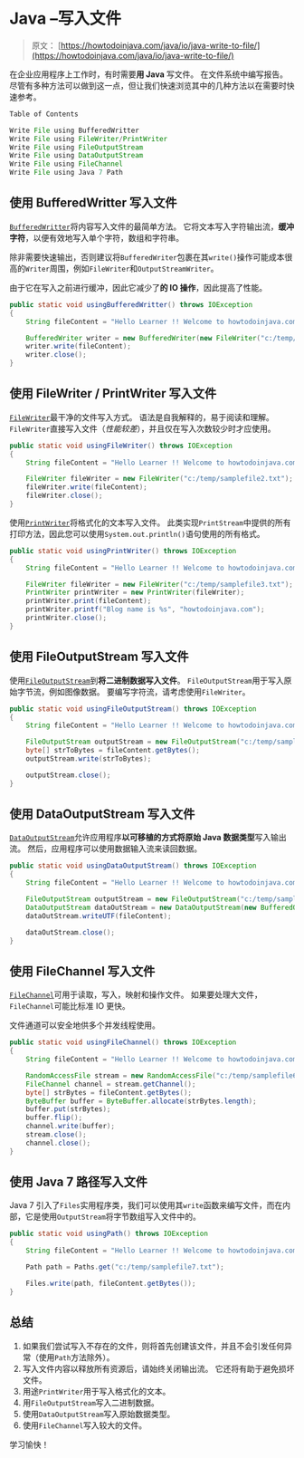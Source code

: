 # Java –写入文件

> 原文： [https://howtodoinjava.com/java/io/java-write-to-file/](https://howtodoinjava.com/java/io/java-write-to-file/)

在企业应用程序上工作时，有时需要**用 Java** 写文件。 在文件系统中编写报告。 尽管有多种方法可以做到这一点，但让我们快速浏览其中的几种方法以在需要时快速参考。

```java
Table of Contents

Write File using BufferedWritter
Write File using FileWriter/PrintWriter
Write File using FileOutputStream
Write File using DataOutputStream
Write File using FileChannel
Write File using Java 7 Path
```

## 使用 BufferedWritter 写入文件

[`BufferedWritter`](https://docs.oracle.com/javase/10/docs/api/java/io/BufferedWriter.html)将内容写入文件的最简单方法。 它将文本写入字符输出流，**缓冲字符**，以便有效地写入单个字符，数组和字符串。

除非需要快速输出，否则建议将`BufferedWriter`包裹在其`write()`操作可能成本很高的`Writer`周围，例如`FileWriter`和`OutputStreamWriter`。

由于它在写入之前进行缓冲，因此它减少了**的 IO 操作**，因此提高了性能。

```java
public static void usingBufferedWritter() throws IOException 
{
	String fileContent = "Hello Learner !! Welcome to howtodoinjava.com.";

	BufferedWriter writer = new BufferedWriter(new FileWriter("c:/temp/samplefile1.txt"));
	writer.write(fileContent);
	writer.close();
}

```

## 使用 FileWriter / PrintWriter 写入文件

[`FileWriter`](https://docs.oracle.com/javase/10/docs/api/java/io/FileWriter.html)最干净的文件写入方式。 语法是自我解释的，易于阅读和理解。 `FileWriter`直接写入文件（*性能较差*），并且仅在写入次数较少时才应使用。

```java
public static void usingFileWriter() throws IOException 
{
	String fileContent = "Hello Learner !! Welcome to howtodoinjava.com.";

	FileWriter fileWriter = new FileWriter("c:/temp/samplefile2.txt");
    fileWriter.write(fileContent);
    fileWriter.close();
}

```

使用[`PrintWriter`](https://docs.oracle.com/javase/10/docs/api/java/io/PrintWriter.html)将格式化的文本写入文件。 此类实现`PrintStream`中提供的所有打印方法，因此您可以使用`System.out.println()`语句使用的所有格式。

```java
public static void usingPrintWriter() throws IOException 
{
	String fileContent = "Hello Learner !! Welcome to howtodoinjava.com.";

	FileWriter fileWriter = new FileWriter("c:/temp/samplefile3.txt");
    PrintWriter printWriter = new PrintWriter(fileWriter);
    printWriter.print(fileContent);
    printWriter.printf("Blog name is %s", "howtodoinjava.com");
    printWriter.close();
}

```

## 使用 FileOutputStream 写入文件

使用[`FileOutputStream`](https://docs.oracle.com/javase/10/docs/api/java/io/FileOutputStream.html)到**将二进制数据写入文件**。 `FileOutputStream`用于写入原始字节流，例如图像数据。 要编写字符流，请考虑使用`FileWriter`。

```java
public static void usingFileOutputStream() throws IOException 
{
	String fileContent = "Hello Learner !! Welcome to howtodoinjava.com.";

	FileOutputStream outputStream = new FileOutputStream("c:/temp/samplefile4.txt");
    byte[] strToBytes = fileContent.getBytes();
    outputStream.write(strToBytes);

    outputStream.close();
}

```

## 使用 DataOutputStream 写入文件

[`DataOutputStream`](https://docs.oracle.com/javase/10/docs/api/java/io/DataOutputStream.html)允许应用程序**以可移植的方式将原始 Java 数据类型**写入输出流。 然后，应用程序可以使用数据输入流来读回数据。

```java
public static void usingDataOutputStream() throws IOException 
{
	String fileContent = "Hello Learner !! Welcome to howtodoinjava.com.";

	FileOutputStream outputStream = new FileOutputStream("c:/temp/samplefile5.txt");
	DataOutputStream dataOutStream = new DataOutputStream(new BufferedOutputStream(outputStream));
	dataOutStream.writeUTF(fileContent);

	dataOutStream.close();
}

```

## 使用 FileChannel 写入文件

[`FileChannel`](https://docs.oracle.com/javase/10/docs/api/java/nio/channels/FileChannel.html)可用于读取，写入，映射和操作文件。 如果要处理大文件，`FileChannel`可能比标准 IO 更快。

文件通道可以安全地供多个并发线程使用。

```java
public static void usingFileChannel() throws IOException 
{
	String fileContent = "Hello Learner !! Welcome to howtodoinjava.com.";

	RandomAccessFile stream = new RandomAccessFile("c:/temp/samplefile6.txt", "rw");
    FileChannel channel = stream.getChannel();
    byte[] strBytes = fileContent.getBytes();
    ByteBuffer buffer = ByteBuffer.allocate(strBytes.length);
    buffer.put(strBytes);
    buffer.flip();
    channel.write(buffer);
    stream.close();
    channel.close();
}

```

## 使用 Java 7 路径写入文件

Java 7 引入了`Files`实用程序类，我们可以使用其`write`函数来编写文件，而在内部，它是使用`OutputStream`将字节数组写入文件中的。

```java
public static void usingPath() throws IOException 
{
	String fileContent = "Hello Learner !! Welcome to howtodoinjava.com.";

	Path path = Paths.get("c:/temp/samplefile7.txt");

    Files.write(path, fileContent.getBytes());
}

```

## 总结

1.  如果我们尝试写入不存在的文件，则将首先创建该文件，并且不会引发任何异常（使用`Path`方法除外）。
2.  写入文件内容以释放所有资源后，请始终关闭输出流。 它还将有助于避免损坏文件。
3.  用途`PrintWriter`用于写入格式化的文本。
4.  用`FileOutputStream`写入二进制数据。
5.  使用`DataOutputStream`写入原始数据类型。
6.  使用`FileChannel`写入较大的文件。

学习愉快！